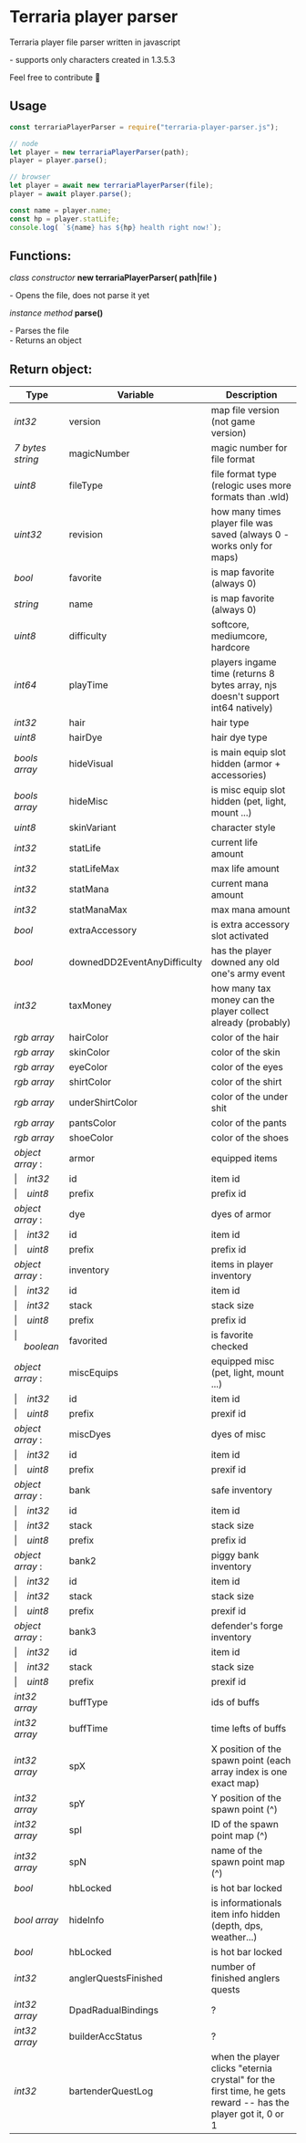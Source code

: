 <!--
  Title: terraria player parser
  Description: Terraria player character file parser
  Author: cokolele
  Tags: terraria, player file, file structure, file dumper, file format, documentation, data, parsing, parser, inventory viewer, tool
  -->

# Terraria player parser

Terraria player file parser written in javascript

\- supports only characters created in 1.3.5.3

Feel free to contribute 🧙

## Usage 

```javascript
const terrariaPlayerParser = require("terraria-player-parser.js");

// node
let player = new terrariaPlayerParser(path);
player = player.parse();

// browser
let player = await new terrariaPlayerParser(file);
player = await player.parse();

const name = player.name;
const hp = player.statLife;
console.log( `${name} has ${hp} health right now!`);
```

## Functions:

*class constructor* **new terrariaPlayerParser( path|file )**  

 \- Opens the file, does not parse it yet

*instance method* **parse()**  

 \- Parses the file  
 \- Returns an object

## Return object:

Type | Variable | Description
--- | --- | ---
*int32* | version | map file version (not game version)
*7 bytes string* | magicNumber | magic number for file format
*uint8* | fileType | file format type (relogic uses more formats than .wld)
*uint32* | revision | how many times player file was saved (always 0 - works only for maps)
*bool* | favorite | is map favorite (always 0)
*string* | name | is map favorite (always 0)
*uint8* | difficulty | softcore, mediumcore, hardcore
*int64* | playTime | players ingame time (returns 8 bytes array, njs doesn't support int64 natively)
*int32* | hair | hair type
*uint8* | hairDye | hair dye type
*bools array* | hideVisual | is main equip slot hidden (armor + accessories)
*bools array* | hideMisc | is misc equip slot hidden (pet, light, mount ...)
*uint8* | skinVariant | character style
*int32* | statLife | current life amount
*int32* | statLifeMax | max life amount
*int32* | statMana | current mana amount
*int32* | statManaMax | max mana amount
*bool* | extraAccessory | is extra accessory slot activated
*bool* | downedDD2EventAnyDifficulty | has the player downed any old one's army event
*int32* | taxMoney | how many tax money can the player collect already (probably)
*rgb array* | hairColor | color of the hair
*rgb array* | skinColor | color of the skin
*rgb array* | eyeColor | color of the eyes
*rgb array* | shirtColor | color of the shirt
*rgb array* | underShirtColor | color of the under shit
*rgb array* | pantsColor | color of the pants
*rgb array* | shoeColor | color of the shoes
*object array* : | armor | equipped items
\|&nbsp;&nbsp;&nbsp;&nbsp;*int32* | id | item id
\|&nbsp;&nbsp;&nbsp;&nbsp;*uint8* | prefix | prefix id
*object array* : | dye | dyes of armor
\|&nbsp;&nbsp;&nbsp;&nbsp;*int32* | id | item id
\|&nbsp;&nbsp;&nbsp;&nbsp;*uint8* | prefix | prefix id
*object array* : | inventory | items in player inventory
\|&nbsp;&nbsp;&nbsp;&nbsp;*int32* | id | item id
\|&nbsp;&nbsp;&nbsp;&nbsp;*int32* | stack | stack size
\|&nbsp;&nbsp;&nbsp;&nbsp;*uint8* | prefix | prefix id
\|&nbsp;&nbsp;&nbsp;&nbsp;*boolean* | favorited | is favorite checked
*object array* : | miscEquips | equipped misc (pet, light, mount ...)
\|&nbsp;&nbsp;&nbsp;&nbsp;*int32* | id | item id
\|&nbsp;&nbsp;&nbsp;&nbsp;*uint8* | prefix | prexif id
*object array* : | miscDyes | dyes of misc
\|&nbsp;&nbsp;&nbsp;&nbsp;*int32* | id | item id
\|&nbsp;&nbsp;&nbsp;&nbsp;*uint8* | prefix | prexif id
*object array* : | bank | safe inventory
\|&nbsp;&nbsp;&nbsp;&nbsp;*int32* | id | item id
\|&nbsp;&nbsp;&nbsp;&nbsp;*int32* | stack | stack size
\|&nbsp;&nbsp;&nbsp;&nbsp;*uint8* | prefix | prefix id
*object array* : | bank2 | piggy bank inventory
\|&nbsp;&nbsp;&nbsp;&nbsp;*int32* | id | item id
\|&nbsp;&nbsp;&nbsp;&nbsp;*int32* | stack | stack size
\|&nbsp;&nbsp;&nbsp;&nbsp;*uint8* | prefix | prexif id
*object array* : &nbsp; &nbsp;| bank3 | defender's forge inventory
\|&nbsp;&nbsp;&nbsp;&nbsp;*int32* | id | item id
\|&nbsp;&nbsp;&nbsp;&nbsp;*int32* | stack | stack size
\|&nbsp;&nbsp;&nbsp;&nbsp;*uint8* | prefix | prexif id
*int32 array* | buffType | ids of buffs
*int32 array* | buffTime | time lefts of buffs
*int32 array* | spX | X position of the spawn point (each array index is one exact map)
*int32 array* | spY | Y position of the spawn point (^)
*int32 array* | spI | ID of the spawn point map (^)
*int32 array* | spN | name of the spawn point map (^)
*bool* | hbLocked | is hot bar locked
*bool array* | hideInfo | is informationals item info hidden (depth, dps, weather...)
*bool* | hbLocked | is hot bar locked
*int32* | anglerQuestsFinished | number of finished anglers quests
*int32 array* | DpadRadualBindings | ?
*int32 array* | builderAccStatus | ?
*int32* | bartenderQuestLog | when the player clicks "eternia crystal" for the first time, he gets reward -- has the player got it, 0 or 1